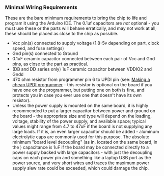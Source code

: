 ### Minimal Wiring Requirements

These are the bare minimum requirements to bring the chip to life and program it using the Arduino IDE. The 0.1uf capacitors are *not* optional - you must use these or the parts will behave erratically, and may not work at all; these should be placed as close to the chip as possible.

* Vcc pin(s) connected to supply voltage (1.8-5v depending on part, clock speed, and fuse settings)
* Gnd pin(s) connected to Ground
* 0.1uF ceramic capacitor connected between each pair of Vcc and Gnd pins, as close to the part as practical.
* (DB and DD series only) 1uF ceramic capacitor between VDDIO2 and Gndd
* 470 ohm resistor from programmer pin 6 to UPDI pin (see: [Making a cheap UPDI programmer](megaavr/extras/MakeUPDIProgrammer.md) - this resistor is optional on the board if you have one on the programmer, but putting one on both is fine, and protects you in case you ever use one that doesn't have its own resistor).
* Unless the power supply is mounted on the same board, it is highly recommended to put a larger capacitor between power and ground on the board - the appropriate size and type will depend on the loading, voltage, stability of the power supply, and available space; typical values might range from 4.7 to 47uF if the board is not supplying any large loads. If it is, an even larger capacitor should be added - aluminum electrolytic caps are commonly used for this purpose. The absolute minimum "board level decoupling" (as in, located on the same board, in the ) capacitance is 1uF if the board may be connected directly to a power supply backed with large capacitors - with just the decoupling caps on each power pin and something like a laptop USB port as the power source, and very short wires and traces the maximum power supply slew rate could be exceeded, which could damage the chip.
